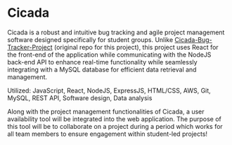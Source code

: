 # Cicada
Cicada is a robust and intuitive bug tracking and agile project management software designed specifically for student groups. Unlike [Cicada-Bug-Tracker-Project](./Cicada-Bug-Tracker-Project) (original repo for this project), this project uses React for the front-end of the application while communicating with the NodeJS back-end API to enhance real-time functionality while seamlessly integrating with a MySQL database for efficient data retrieval and management. 

Utilized: JavaScript, React, NodeJS, ExpressJS, HTML/CSS, AWS, Git, MySQL, REST API, Software design, Data analysis

Along with the project management functionalities of Cicada, a user availability tool will be integrated into the web application. The purpose of this tool will be to collaborate on a project during a period which works for all team members to ensure engagement within student-led projects!